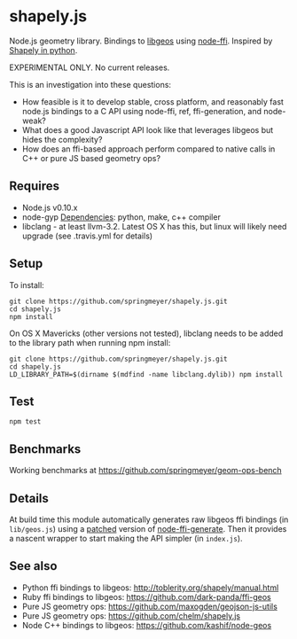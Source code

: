 # shapely.js

Node.js geometry library. Bindings to [libgeos](http://trac.osgeo.org/geos/) using [node-ffi](https://github.com/rbranson/node-ffi). Inspired by [Shapely in python](http://toblerity.org/shapely/manual.html).

EXPERIMENTAL ONLY. No current releases.

This is an investigation into these questions:

 - How feasible is it to develop stable, cross platform, and reasonably fast node.js bindings to a C API using node-ffi, ref, ffi-generation, and node-weak?
 - What does a good Javascript API look like that leverages libgeos but hides the complexity?
 - How does an ffi-based approach perform compared to native calls in C++ or pure JS based geometry ops?

## Requires

- Node.js v0.10.x
- node-gyp [Dependencies](https://github.com/TooTallNate/node-gyp/#installation): python, make, c++ compiler
- libclang - at least llvm-3.2. Latest OS X has this, but linux will likely need upgrade (see .travis.yml for details)

## Setup

To install:

    git clone https://github.com/springmeyer/shapely.js.git
    cd shapely.js
    npm install

On OS X Mavericks (other versions not tested), libclang needs to be added
to the library path when running npm install:

    git clone https://github.com/springmeyer/shapely.js.git
    cd shapely.js
    LD_LIBRARY_PATH=$(dirname $(mdfind -name libclang.dylib)) npm install

## Test

    npm test

## Benchmarks

Working benchmarks at https://github.com/springmeyer/geom-ops-bench

## Details

At build time this module automatically generates raw libgeos ffi bindings (in `lib/geos.js`) using a [patched](https://github.com/springmeyer/node-ffi-generate/commit/eae6d9c2212486eb76979adc1d1ef98cb4e579b9) version of [node-ffi-generate](https://github.com/tjfontaine/node-ffi-generate). Then it provides a nascent wrapper to start making the API simpler (in `index.js`).

## See also

- Python ffi bindings to libgeos: http://toblerity.org/shapely/manual.html
- Ruby ffi bindings to libgeos: https://github.com/dark-panda/ffi-geos
- Pure JS geometry ops: https://github.com/maxogden/geojson-js-utils
- Pure JS geometry ops: https://github.com/chelm/shapely.js
- Node C++ bindings to libgeos: https://github.com/kashif/node-geos
